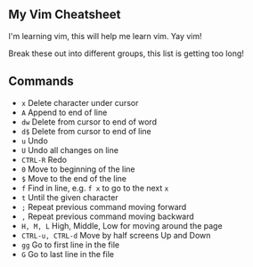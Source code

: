 ## My Vim Cheatsheet

I'm learning vim, this will help me learn vim. Yay vim!

Break these out into different groups, this list is getting too long!

## Commands

- `x` Delete character under cursor
- `A` Append to end of line
- `dw` Delete from cursor to end of word
- `d$` Delete from cursor to end of line
- `u` Undo
- `U` Undo all changes on line
- `CTRL-R` Redo
- `0` Move to beginning of the line
- `$` Move to the end of the line
- `f` Find in line, e.g. `f x` to go to the next `x`
- `t` Until the given character
- `;` Repeat previous command moving forward
- `,` Repeat previous command moving backward
- `H, M, L` High, Middle, Low for moving around the page
- `CTRL-u, CTRL-d` Move by half screens Up and Down
- `gg` Go to first line in the file
- `G` Go to last line in the file
